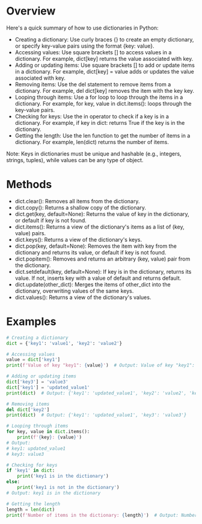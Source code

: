# Overview

Here's a quick summary of how to use dictionaries in Python:

* Creating a dictionary: Use curly braces {} to create an empty dictionary, or specify key-value pairs using the format {key: value}.
* Accessing values: Use square brackets [] to access values in a dictionary. For example, dict[key] returns the value associated with key.
* Adding or updating items: Use square brackets [] to add or update items in a dictionary. For example, dict[key] = value adds or updates the value associated with key.
* Removing items: Use the del statement to remove items from a dictionary. For example, del dict[key] removes the item with the key key.
* Looping through items: Use a for loop to loop through the items in a dictionary. For example, for key, value in dict.items(): loops through the key-value pairs.
* Checking for keys: Use the in operator to check if a key is in a dictionary. For example, if key in dict: returns True if the key is in the dictionary.
* Getting the length: Use the len function to get the number of items in a dictionary. For example, len(dict) returns the number of items.

Note: Keys in dictionaries must be unique and hashable (e.g., integers, strings, tuples), while values can be any type of object.

# Methods

* dict.clear(): Removes all items from the dictionary.
* dict.copy(): Returns a shallow copy of the dictionary.
* dict.get(key, default=None): Returns the value of key in the dictionary, or default if key is not found.
* dict.items(): Returns a view of the dictionary's items as a list of (key, value) pairs.
* dict.keys(): Returns a view of the dictionary's keys.
* dict.pop(key, default=None): Removes the item with key from the dictionary and returns its value, or default if key is not found.
* dict.popitem(): Removes and returns an arbitrary (key, value) pair from the dictionary.
* dict.setdefault(key, default=None): If key is in the dictionary, returns its value. If not, inserts key with a value of default and returns default.
* dict.update(other_dict): Merges the items of other_dict into the dictionary, overwriting values of the same keys.
* dict.values(): Returns a view of the dictionary's values.

# Examples

``` python
# Creating a dictionary
dict = {'key1': 'value1', 'key2': 'value2'}

# Accessing values
value = dict['key1']
print(f'Value of key "key1": {value}')  # Output: Value of key "key1": value1

# Adding or updating items
dict['key3'] = 'value3'
dict['key1'] = 'updated_value1'
print(dict)  # Output: {'key1': 'updated_value1', 'key2': 'value2', 'key3': 'value3'}

# Removing items
del dict['key2']
print(dict)  # Output: {'key1': 'updated_value1', 'key3': 'value3'}

# Looping through items
for key, value in dict.items():
    print(f'{key}: {value}')
# Output:
# key1: updated_value1
# key3: value3

# Checking for keys
if 'key1' in dict:
    print('key1 is in the dictionary')
else:
    print('key1 is not in the dictionary')
# Output: key1 is in the dictionary

# Getting the length
length = len(dict)
print(f'Number of items in the dictionary: {length}')  # Output: Number of items in the dictionary: 2

```
